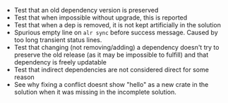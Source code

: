 - Test that an old dependency version is preserved
- Test that when impossible without upgrade, this is reported
- Test that when a dep is removed, it is not kept artificially in the solution
- Spurious empty line on `alr sync` before success message. Caused by too long
  transient status lines.
- Test that changing (not removing/adding) a dependency doesn't try to preserve
  the old release (as it may be impossible to fulfill) and that dependency is
freely updatable
- Test that indirect dependencies are not considered direct for some reason
- See why fixing a conflict doesnt show "hello" as a new crate in the solution when it was missing in the incomplete solution.
